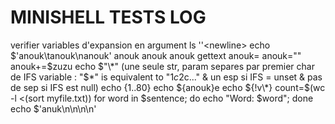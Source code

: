 # MINISHELL TESTS LOG

verifier variables d'expansion en argument
ls '\'\<newline\>
echo $'anouk\tanouk\nanouk'
anouk	anouk
anouk
gettext
anouk=
anouk=""
anouk+=$zuzu
echo $"\*" (une seule str, param separes par premier char de IFS variable : "$\*"  is equivalent to "$1c$2c..." & un esp si IFS = unset & pas de sep si IFS est null)
echo {1..80}
echo ${anouk}e
echo ${!v\*}
count=$(wc -l <(sort myfile.txt))
for word in $sentence; do echo "Word: $word"; done
echo $'anuk\n\n\n\n'
